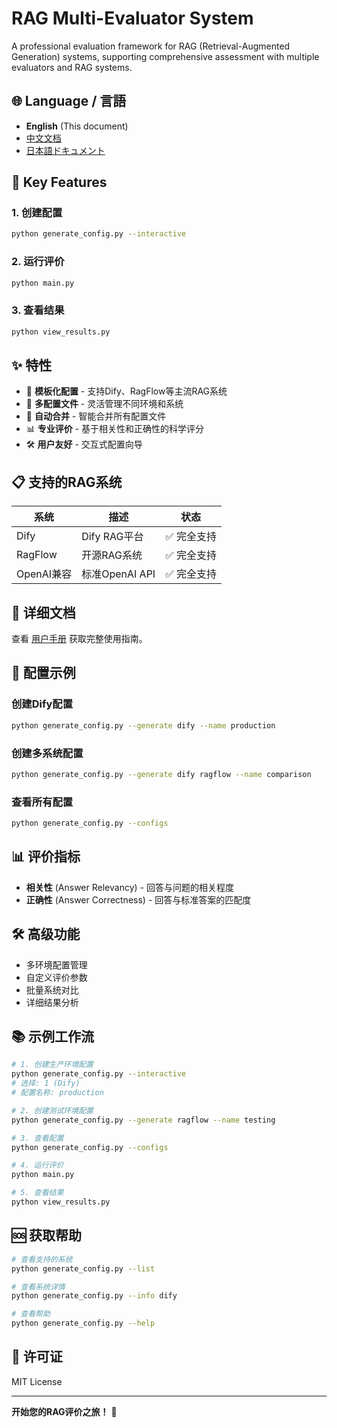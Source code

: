 # RAG Multi-Evaluator System

A professional evaluation framework for RAG (Retrieval-Augmented Generation) systems, supporting comprehensive assessment with multiple evaluators and RAG systems.

## 🌐 **Language / 言語**

- **English** (This document)
- [中文文档](README_CN.md)
- [日本語ドキュメント](README_JP.md)

## 🎯 **Key Features**

### 1. 创建配置
```bash
python generate_config.py --interactive
```

### 2. 运行评价
```bash
python main.py
```

### 3. 查看结果
```bash
python view_results.py
```

## ✨ 特性

- 🎯 **模板化配置** - 支持Dify、RagFlow等主流RAG系统
- 📁 **多配置文件** - 灵活管理不同环境和系统
- 🔄 **自动合并** - 智能合并所有配置文件
- 📊 **专业评价** - 基于相关性和正确性的科学评分
- 🛠️ **用户友好** - 交互式配置向导

## 📋 支持的RAG系统

| 系统 | 描述 | 状态 |
|------|------|------|
| Dify | Dify RAG平台 | ✅ 完全支持 |
| RagFlow | 开源RAG系统 | ✅ 完全支持 |
| OpenAI兼容 | 标准OpenAI API | ✅ 完全支持 |

## 📖 详细文档

查看 [用户手册](MANUAL.md) 获取完整使用指南。

## 🔧 配置示例

### 创建Dify配置
```bash
python generate_config.py --generate dify --name production
```

### 创建多系统配置
```bash
python generate_config.py --generate dify ragflow --name comparison
```

### 查看所有配置
```bash
python generate_config.py --configs
```

## 📊 评价指标

- **相关性** (Answer Relevancy) - 回答与问题的相关程度
- **正确性** (Answer Correctness) - 回答与标准答案的匹配度

## 🛠️ 高级功能

- 多环境配置管理
- 自定义评价参数
- 批量系统对比
- 详细结果分析

## 📚 示例工作流

```bash
# 1. 创建生产环境配置
python generate_config.py --interactive
# 选择: 1 (Dify)
# 配置名称: production

# 2. 创建测试环境配置
python generate_config.py --generate ragflow --name testing

# 3. 查看配置
python generate_config.py --configs

# 4. 运行评价
python main.py

# 5. 查看结果
python view_results.py
```

## 🆘 获取帮助

```bash
# 查看支持的系统
python generate_config.py --list

# 查看系统详情
python generate_config.py --info dify

# 查看帮助
python generate_config.py --help
```

## 📝 许可证

MIT License

---

**开始您的RAG评价之旅！** 🎉
